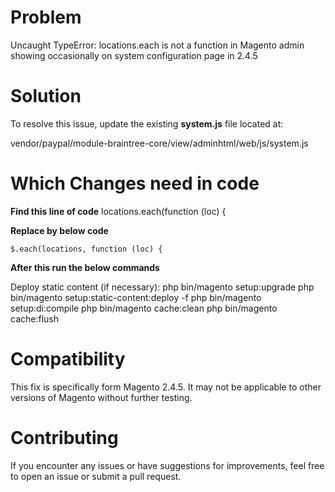 # Problem
Uncaught TypeError: locations.each is not a function in Magento admin showing occasionally on system configuration page in 2.4.5


# Solution

To resolve this issue, update the existing **system.js** file located at:

vendor/paypal/module-braintree-core/view/adminhtml/web/js/system.js


# Which Changes need in code

**Find this line of code**
   locations.each(function (loc) {

 **Replace by below code**

    $.each(locations, function (loc) {

**After this run the below commands**

Deploy static content (if necessary):
php bin/magento setup:upgrade
php bin/magento setup:static-content:deploy -f
php bin/magento setup:di:compile
php bin/magento cache:clean
php bin/magento cache:flush

# Compatibility
This fix is specifically form Magento 2.4.5. It may not be applicable to other versions of Magento without further testing.

# Contributing
If you encounter any issues or have suggestions for improvements, feel free to open an issue or submit a pull request.
